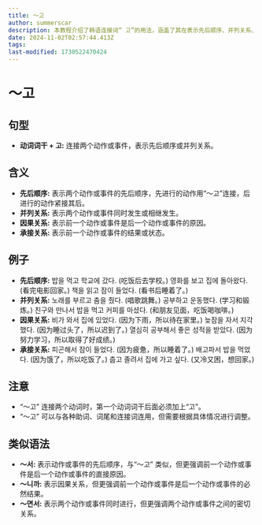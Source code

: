 ```yaml
---
title: 〜고
author: summerscar
description: 本教程介绍了韩语连接词“ 고”的用法，涵盖了其在表示先后顺序、并列关系、因果关系和承接关系等方面的应用，并列举了多个例句进行说明。此外，教程还简要比较了“ 고”与其他类似语法的区别。
date: 2024-11-02T02:57:44.413Z
tags:
last-modified: 1730522470424
---
```


# 〜고

## 句型

* **动词词干 + 고:** 连接两个动作或事件，表示先后顺序或并列关系。

## 含义

* **先后顺序:**  表示两个动作或事件的先后顺序，先进行的动作用“〜고”连接，后进行的动作紧接其后。
* **并列关系:** 表示两个动作或事件同时发生或相继发生。
* **因果关系:** 表示前一个动作或事件是后一个动作或事件的原因。
* **承接关系:**  表示前一个动作或事件的结果或状态。

## 例子

* **先后顺序:**
    <Speak>밥을 먹고 학교에 갔다.</Speak>  (吃饭后去学校。)
    <Speak>영화를 보고 집에 돌아왔다.</Speak>  (看完电影回家。)
    <Speak>책을 읽고 잠이 들었다.</Speak> (看书后睡着了。)
* **并列关系:**
    <Speak>노래를 부르고 춤을 췄다.</Speak>  (唱歌跳舞。)
    <Speak>공부하고 운동했다.</Speak> (学习和锻炼。)
    <Speak>친구와 만나서 밥을 먹고 커피를 마셨다.</Speak> (和朋友见面，吃饭喝咖啡。)
* **因果关系:**
    <Speak>비가 와서 집에 있었다.</Speak> (因为下雨，所以待在家里。)
    <Speak>늦잠을 자서 지각했다.</Speak>  (因为睡过头了，所以迟到了。)
    <Speak>열심히 공부해서 좋은 성적을 받았다.</Speak> (因为努力学习，所以取得了好成绩。)
* **承接关系:**
    <Speak>피곤해서 잠이 들었다.</Speak> (因为疲惫，所以睡着了。)
    <Speak>배고파서 밥을 먹었다.</Speak>  (因为饿了，所以吃饭了。)
    <Speak>춥고 졸려서 집에 가고 싶다.</Speak> (又冷又困，想回家。)

## 注意

* “〜고” 连接两个动词时，第一个动词词干后面必须加上“고”。
* “〜고” 可以与各种助词、词尾和连接词连用，但需要根据具体情况进行调整。

## 类似语法

* **〜서:** 表示动作或事件的先后顺序，与“〜고” 类似，但更强调前一个动作或事件是后一个动作或事件的直接原因。
* **〜니까:** 表示因果关系，但更强调前一个动作或事件是后一个动作或事件的必然结果。
* **〜면서:** 表示两个动作或事件同时进行，但更强调两个动作或事件之间的密切关系。
